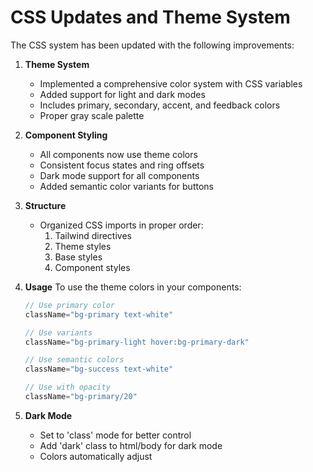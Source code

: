 # CSS Updates and Theme System

The CSS system has been updated with the following improvements:

1. **Theme System**
   - Implemented a comprehensive color system with CSS variables
   - Added support for light and dark modes
   - Includes primary, secondary, accent, and feedback colors
   - Proper gray scale palette

2. **Component Styling**
   - All components now use theme colors
   - Consistent focus states and ring offsets
   - Dark mode support for all components
   - Added semantic color variants for buttons

3. **Structure**
   - Organized CSS imports in proper order:
     1. Tailwind directives
     2. Theme styles
     3. Base styles
     4. Component styles

4. **Usage**
   To use the theme colors in your components:
   ```jsx
   // Use primary color
   className="bg-primary text-white"
   
   // Use variants
   className="bg-primary-light hover:bg-primary-dark"
   
   // Use semantic colors
   className="bg-success text-white"
   
   // Use with opacity
   className="bg-primary/20"
   ```

5. **Dark Mode**
   - Set to 'class' mode for better control
   - Add 'dark' class to html/body for dark mode
   - Colors automatically adjust